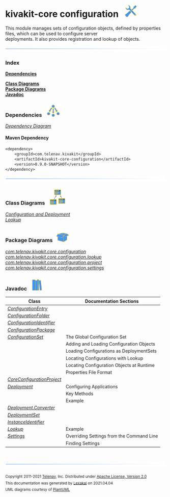 # kivakit-core configuration &nbsp;&nbsp;![](../../documentation/images/tools-40.png)

This module manages sets of configuration objects, defined by properties files, which can be used to configure server  
deployments. It also provides registration and lookup of objects.

![](documentation/images/horizontal-line.png)

### Index

[**Dependencies**](#dependencies)  

[**Class Diagrams**](#class-diagrams)  
[**Package Diagrams**](#package-diagrams)  
[**Javadoc**](#javadoc)

### Dependencies &nbsp;&nbsp; ![](documentation/images/dependencies-40.png)

[*Dependency Diagram*](documentation/diagrams/dependencies.svg)

#### Maven Dependency  

    <dependency>
        <groupId>com.telenav.kivakit</groupId>
        <artifactId>kivakit-core-configuration</artifactId>
        <version>0.9.0-SNAPSHOT</version>
    </dependency>

![](documentation/images/horizontal-line.png)

[//]: # (start-user-text)



[//]: # (end-user-text)

### Class Diagrams &nbsp; &nbsp;![](documentation/images/diagram-48.png)

[*Configuration and Deployment*](documentation/diagrams/diagram-configuration.svg)  
[*Lookup*](documentation/diagrams/diagram-lookup.svg)  

### Package Diagrams &nbsp;&nbsp;![](documentation/images/box-40.png)

[*com.telenav.kivakit.core.configuration*](documentation/diagrams/com.telenav.kivakit.core.configuration.svg)  
[*com.telenav.kivakit.core.configuration.lookup*](documentation/diagrams/com.telenav.kivakit.core.configuration.lookup.svg)  
[*com.telenav.kivakit.core.configuration.project*](documentation/diagrams/com.telenav.kivakit.core.configuration.project.svg)  
[*com.telenav.kivakit.core.configuration.settings*](documentation/diagrams/com.telenav.kivakit.core.configuration.settings.svg)  

### Javadoc &nbsp;&nbsp;![](documentation/images/books-40.png)

| Class | Documentation Sections |
|---|---|
| [*ConfigurationEntry*](https://telenav.github.io/kivakit/javadoc/kivakit.core.configuration/com/telenav/kivakit/core/configuration/ConfigurationEntry.html) |  |  
| [*ConfigurationFolder*](https://telenav.github.io/kivakit/javadoc/kivakit.core.configuration/com/telenav/kivakit/core/configuration/ConfigurationFolder.html) |  |  
| [*ConfigurationIdentifier*](https://telenav.github.io/kivakit/javadoc/kivakit.core.configuration/com/telenav/kivakit/core/configuration/ConfigurationIdentifier.html) |  |  
| [*ConfigurationPackage*](https://telenav.github.io/kivakit/javadoc/kivakit.core.configuration/com/telenav/kivakit/core/configuration/ConfigurationPackage.html) |  |  
| [*ConfigurationSet*](https://telenav.github.io/kivakit/javadoc/kivakit.core.configuration/com/telenav/kivakit/core/configuration/ConfigurationSet.html) | The Global Configuration Set |  
| | Adding and Loading Configuration Objects |  
| | Loading Configurations as DeploymentSets |  
| | Locating Configurations with Lookup |  
| | Locating Configuration Objects at Runtime |  
| | Properties File Format |  
| [*CoreConfigurationProject*](https://telenav.github.io/kivakit/javadoc/kivakit.core.configuration/com/telenav/kivakit/core/configuration/project/CoreConfigurationProject.html) |  |  
| [*Deployment*](https://telenav.github.io/kivakit/javadoc/kivakit.core.configuration/com/telenav/kivakit/core/configuration/Deployment.html) | Configuring Applications |  
| | Key Methods |  
| | Example |  
| [*Deployment.Converter*](https://telenav.github.io/kivakit/javadoc/kivakit.core.configuration/com/telenav/kivakit/core/configuration/Deployment.Converter.html) |  |  
| [*DeploymentSet*](https://telenav.github.io/kivakit/javadoc/kivakit.core.configuration/com/telenav/kivakit/core/configuration/DeploymentSet.html) |  |  
| [*InstanceIdentifier*](https://telenav.github.io/kivakit/javadoc/kivakit.core.configuration/com/telenav/kivakit/core/configuration/InstanceIdentifier.html) |  |  
| [*Lookup*](https://telenav.github.io/kivakit/javadoc/kivakit.core.configuration/com/telenav/kivakit/core/configuration/lookup/Lookup.html) | Example |  
| [*Settings*](https://telenav.github.io/kivakit/javadoc/kivakit.core.configuration/com/telenav/kivakit/core/configuration/settings/Settings.html) | Overriding Settings from the Command Line |  
| | Finding Settings |  

[//]: # (start-user-text)



[//]: # (end-user-text)

<br/>

![](documentation/images/horizontal-line.png)

<sub>Copyright 2011-2021 [Telenav](http://telenav.com), Inc. Distributed under [Apache License, Version 2.0](LICENSE)</sub>  
<sub>This documentation was generated by [Lexakai](https://github.com/Telenav/lexakai) on 2021.04.04</sub>    
<sub>UML diagrams courtesy of [PlantUML](http://plantuml.com)</sub>

